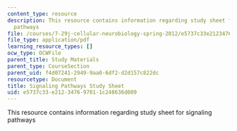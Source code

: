 ```yaml
---
content_type: resource
description: This resource contains information regarding study sheet for signaling
  pathways
file: /courses/7-29j-cellular-neurobiology-spring-2012/e5737c33e212347697011c248636d089_MIT7_29JS12_SigPathwaySht.pdf
file_type: application/pdf
learning_resource_types: []
ocw_type: OCWFile
parent_title: Study Materials
parent_type: CourseSection
parent_uid: f4d07241-2949-9aa0-6df2-d2d157c822dc
resourcetype: Document
title: Signaling Pathways Study Sheet
uid: e5737c33-e212-3476-9701-1c248636d089
---
```

This resource contains information regarding study sheet for signaling pathways

